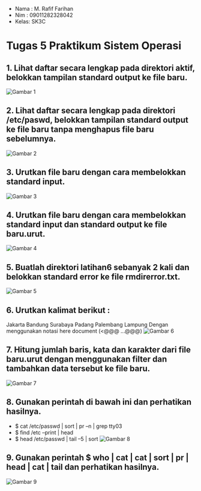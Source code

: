 * Nama : M. Rafif Farihan
* Nim  : 09011282328042
* Kelas: SK3C
# Tugas 5 Praktikum Sistem Operasi

## 1. Lihat daftar secara lengkap pada direktori aktif, belokkan tampilan standard output ke file baru.
![Gambar 1](https://github.com/Rafiffarihan13/M.-Rafif-Farihan_09011282328042_SK3C_Tugas-5-praktikum-sistem-operasi/blob/main/gambar/1.png)

## 2. Lihat daftar secara lengkap pada direktori /etc/paswd, belokkan tampilan standard output ke file baru tanpa menghapus file baru sebelumnya.
![Gambar 2](https://github.com/Rafiffarihan13/M.-Rafif-Farihan_09011282328042_SK3C_Tugas-5-praktikum-sistem-operasi/blob/main/gambar/2.png)

## 3. Urutkan file baru dengan cara membelokkan standard input.
![Gambar 3](https://github.com/Rafiffarihan13/M.-Rafif-Farihan_09011282328042_SK3C_Tugas-5-praktikum-sistem-operasi/blob/main/gambar/3.png)

## 4. Urutkan file baru dengan cara membelokkan standard input dan standard output ke file baru.urut.
![Gambar 4](https://github.com/Rafiffarihan13/M.-Rafif-Farihan_09011282328042_SK3C_Tugas-5-praktikum-sistem-operasi/blob/main/gambar/4.png)

## 5. Buatlah direktori latihan6 sebanyak 2 kali dan belokkan standard error ke file rmdirerror.txt.
![Gambar 5](https://github.com/Rafiffarihan13/M.-Rafif-Farihan_09011282328042_SK3C_Tugas-5-praktikum-sistem-operasi/blob/main/gambar/5.png)

## 6. Urutkan kalimat berikut :
Jakarta
Bandung
Surabaya
Padang
Palembang
Lampung
Dengan menggunakan notasi here document (<@@@ ...@@@)
![Gambar 6](https://github.com/Rafiffarihan13/M.-Rafif-Farihan_09011282328042_SK3C_Tugas-5-praktikum-sistem-operasi/blob/main/gambar/6.png)

## 7. Hitung jumlah baris, kata dan karakter dari file baru.urut dengan menggunakan filter dan tambahkan data tersebut ke file baru.
![Gambar 7](https://github.com/Rafiffarihan13/M.-Rafif-Farihan_09011282328042_SK3C_Tugas-5-praktikum-sistem-operasi/blob/main/gambar/7.png)

## 8. Gunakan perintah di bawah ini dan perhatikan hasilnya.
- $ cat /etc/passwd | sort | pr –n | grep tty03
- $ find /etc –print | head
- $ head /etc/passwd | tail –5 | sort
![Gambar 8](https://github.com/Rafiffarihan13/M.-Rafif-Farihan_09011282328042_SK3C_Tugas-5-praktikum-sistem-operasi/blob/main/gambar/7.png)

## 9. Gunakan perintah $ who | cat | cat | sort | pr | head | cat | tail dan perhatikan hasilnya.
![Gambar 9](https://github.com/Rafiffarihan13/M.-Rafif-Farihan_09011282328042_SK3C_Tugas-5-praktikum-sistem-operasi/blob/main/gambar/9.png)
